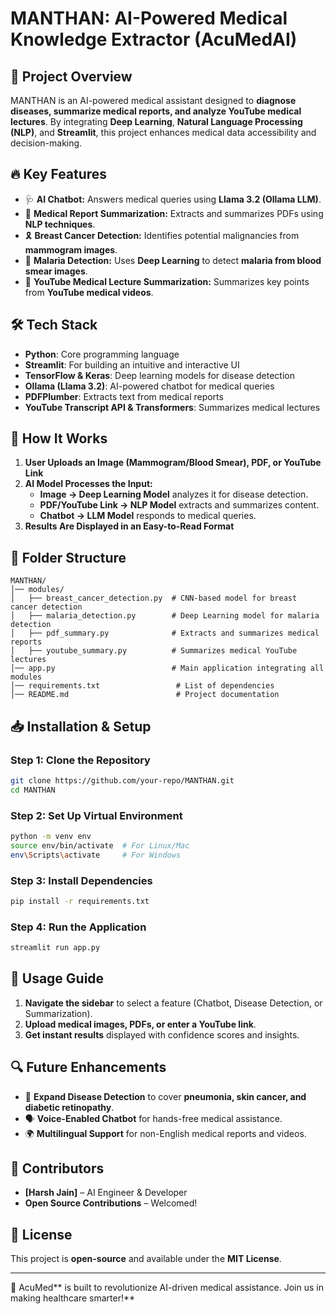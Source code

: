 # **MANTHAN: AI-Powered Medical Knowledge Extractor (AcuMedAI)**

## 📌 **Project Overview**

MANTHAN is an AI-powered medical assistant designed to **diagnose diseases, summarize medical reports, and analyze YouTube medical lectures**. By integrating **Deep Learning**, **Natural Language Processing (NLP)**, and **Streamlit**, this project enhances medical data accessibility and decision-making.

## 🔥 **Key Features**

- 🩺 **AI Chatbot:** Answers medical queries using **Llama 3.2 (Ollama LLM)**.
- 🏥 **Medical Report Summarization:** Extracts and summarizes PDFs using **NLP techniques**.
- 🎗️ **Breast Cancer Detection:** Identifies potential malignancies from **mammogram images**.
- 🦠 **Malaria Detection:** Uses **Deep Learning** to detect **malaria from blood smear images**.
- 🎥 **YouTube Medical Lecture Summarization:** Summarizes key points from **YouTube medical videos**.

## 🛠 **Tech Stack**

- **Python**: Core programming language
- **Streamlit**: For building an intuitive and interactive UI
- **TensorFlow & Keras**: Deep learning models for disease detection
- **Ollama (Llama 3.2)**: AI-powered chatbot for medical queries
- **PDFPlumber**: Extracts text from medical reports
- **YouTube Transcript API & Transformers**: Summarizes medical lectures

## 🚀 **How It Works**

1. **User Uploads an Image (Mammogram/Blood Smear), PDF, or YouTube Link**
2. **AI Model Processes the Input:**
   - **Image → Deep Learning Model** analyzes it for disease detection.
   - **PDF/YouTube Link → NLP Model** extracts and summarizes content.
   - **Chatbot → LLM Model** responds to medical queries.
3. **Results Are Displayed in an Easy-to-Read Format**

## 📂 **Folder Structure**

```
MANTHAN/
│── modules/
│   ├── breast_cancer_detection.py  # CNN-based model for breast cancer detection
│   ├── malaria_detection.py        # Deep Learning model for malaria detection
│   ├── pdf_summary.py              # Extracts and summarizes medical reports
│   ├── youtube_summary.py          # Summarizes medical YouTube lectures
│── app.py                          # Main application integrating all modules
│── requirements.txt                 # List of dependencies
│── README.md                        # Project documentation
```

## 📥 **Installation & Setup**

### **Step 1: Clone the Repository**

```bash
git clone https://github.com/your-repo/MANTHAN.git
cd MANTHAN
```

### **Step 2: Set Up Virtual Environment**

```bash
python -m venv env
source env/bin/activate  # For Linux/Mac
env\Scripts\activate     # For Windows
```

### **Step 3: Install Dependencies**

```bash
pip install -r requirements.txt
```

### **Step 4: Run the Application**

```bash
streamlit run app.py
```

## 🎯 **Usage Guide**

1. **Navigate the sidebar** to select a feature (Chatbot, Disease Detection, or Summarization).
2. **Upload medical images, PDFs, or enter a YouTube link**.
3. **Get instant results** displayed with confidence scores and insights.

## 🔍 **Future Enhancements**

- 🏥 **Expand Disease Detection** to cover **pneumonia, skin cancer, and diabetic retinopathy**.
- 🗣️ **Voice-Enabled Chatbot** for hands-free medical assistance.
- 🌍 **Multilingual Support** for non-English medical reports and videos.

## 🤝 **Contributors**

- **[Harsh Jain]** – AI Engineer & Developer
- **Open Source Contributions** – Welcomed!

## 📜 **License**

This project is **open-source** and available under the **MIT License**.

---

🚀 AcuMed\*\* is built to revolutionize AI-driven medical assistance. Join us in making healthcare smarter!\*\*

